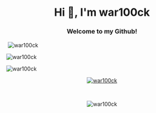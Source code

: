 <h1 align="center">Hi 👋, I'm war100ck</h1>
<h3 align="center">Welcome to my Github!</h3>


<p>&nbsp;<img align="center" src="https://github-readme-stats.vercel.app/api?username=war100ck&show_icons=true&locale=en" alt="war100ck" /></p>

<p><img align="center" src="https://github-readme-streak-stats.herokuapp.com/?user=war100ck&" alt="war100ck" /></p>

<p><img align="left" src="https://github-readme-stats.vercel.app/api/top-langs?username=war100ck&show_icons=true&locale=en&layout=compact" alt="war100ck" /></p>

<p>&nbsp;<p align="center"> <a href="https://github.com/ryo-ma/github-profile-trophy"><img src="https://github-profile-trophy.vercel.app/?username=war100ck" alt="war100ck" /></a> </p>
<p>&nbsp;<p align="center"> <img src="https://komarev.com/ghpvc/?username=war100ck&label=Profile%20views&color=0e75b6&style=flat" alt="war100ck" /> </p>

